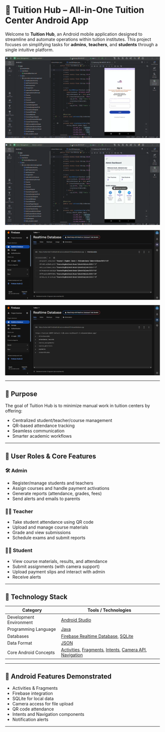 # 📲 Tuition Hub – All-in-One Tuition Center Android App

Welcome to **Tuition Hub**, an Android mobile application designed to streamline and automate operations within tuition institutes. This project focuses on simplifying tasks for **admins**, **teachers**, and **students** through a single intuitive platform.


![Screenshot 1](https://github.com/Ilmaa2003/Tution-Hub/blob/main/Extra/Images/Screenshot%202025-07-15%20043600.png)

![Screenshot 2](https://github.com/Ilmaa2003/Tution-Hub/blob/main/Extra/Images/Screenshot%202025-07-15%20043746.png)

![Screenshot 3](https://github.com/Ilmaa2003/Tution-Hub/blob/main/Extra/Images/Screenshot%202025-07-14%20191812.png)

![Screenshot 4](https://github.com/Ilmaa2003/Tution-Hub/blob/main/Extra/Images/Screenshot%202025-07-14%20191740.png)

---

## 🎯 Purpose

The goal of Tuition Hub is to minimize manual work in tuition centers by offering:
- Centralized student/teacher/course management  
- QR-based attendance tracking  
- Seamless communication  
- Smarter academic workflows

---

## 👤 User Roles & Core Features

### 🛠️ Admin
- Register/manage students and teachers  
- Assign courses and handle payment activations  
- Generate reports (attendance, grades, fees)  
- Send alerts and emails to parents  

### 👩‍🏫 Teacher
- Take student attendance using QR code  
- Upload and manage course materials  
- Grade and view submissions  
- Schedule exams and submit reports  

### 👨‍🎓 Student
- View course materials, results, and attendance  
- Submit assignments (with camera support)  
- Upload payment slips and interact with admin  
- Receive alerts

---

## 🧰 Technology Stack

| Category              | Tools / Technologies                                                                 |
|-----------------------|----------------------------------------------------------------------------------------|
| Development Environment | [Android Studio](https://developer.android.com/studio)                            |
| Programming Language  | [Java](https://www.oracle.com/java/technologies/javase-downloads.html)              |
| Databases             | [Firebase Realtime Database](https://firebase.google.com/products/realtime-database), [SQLite](https://developer.android.com/training/data-storage/sqlite) |
| Data Format           | [JSON](https://www.json.org/json-en.html)                                            |
| Core Android Concepts | [Activities](https://developer.android.com/guide/components/activities/intro), [Fragments](https://developer.android.com/guide/fragments), [Intents](https://developer.android.com/reference/android/content/Intent), [Camera API](https://developer.android.com/training/camera2), [Navigation](https://developer.android.com/guide/navigation) |

---

## 📱 Android Features Demonstrated

- Activities & Fragments  
- Firebase integration  
- SQLite for local data  
- Camera access for file upload  
- QR code attendance  
- Intents and Navigation components  
- Notification alerts  

---
